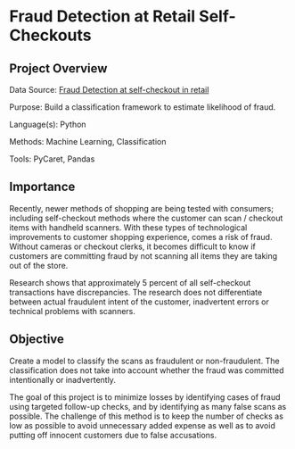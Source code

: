 # Fraud Detection at Retail Self-Checkouts


## Project Overview

Data Source: [Fraud Detection at self-checkout in retail](https://www.kaggle.com/datasets/oscarm524/fraud-detection-in-grocery-shopping-transactions?resource=download)

Purpose: Build a classification framework to estimate likelihood of fraud. 

Language(s): Python

Methods: Machine Learning, Classification 

Tools: PyCaret, Pandas 



## Importance

Recently, newer methods of shopping are being tested with consumers; including self-checkout methods where the customer can scan / checkout items with handheld scanners. With these types of technological improvements to customer shopping experience, comes a risk of fraud. Without cameras or checkout clerks, it becomes difficult to know if customers are committing fraud by not scanning all items they are taking out of the store.

Research shows that approximately 5 percent of all self-checkout transactions have discrepancies. The research does not differentiate between actual fraudulent intent of the customer, inadvertent errors or technical problems with scanners.



## Objective

Create a model to classify the scans as fraudulent or non-fraudulent. 
The classification does not take into account whether the fraud was committed intentionally or inadvertently.

The goal of this project is to minimize losses by identifying cases of fraud using targeted follow-up checks, and by identifying as many false scans as possible.
The challenge of this method is to keep the number of checks as low as possible to avoid unnecessary added expense as well as to avoid putting off innocent customers due to false accusations. 
